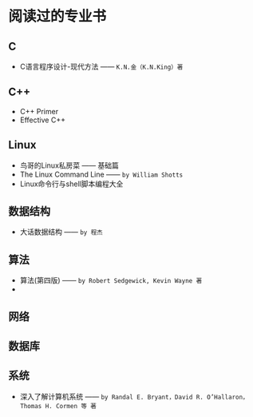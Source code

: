 # 阅读过的专业书

## C
- C语言程序设计-现代方法 ——  `K.N.金（K.N.King）著`

## C++
- C++ Primer
- Effective C++

## Linux
- 鸟哥的Linux私房菜 —— 基础篇
- The Linux Command Line —— `by William Shotts`
- Linux命令行与shell脚本编程大全

## 数据结构
- 大话数据结构 —— `by 程杰`

## 算法
- 算法(第四版) —— `by Robert Sedgewick, Kevin Wayne 著`
- 


## 网络

## 数据库

## 系统
- 深入了解计算机系统 —— `by Randal E. Bryant，David R. O’Hallaron，Thomas H. Cormen 等 著`

